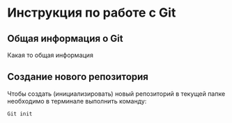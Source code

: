 # **Инструкция по работе с Git**

## Общая информация о Git

Какая то общая информация

## Создание нового репозитория

Чтобы создать (инициализировать) новый репозиторий в текущей папке необходимо в терминале выполнить команду:

    Git init